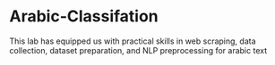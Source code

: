 # Arabic-Classifation
This lab has equipped us with practical skills in web scraping, data collection, dataset preparation, and NLP preprocessing for arabic text
